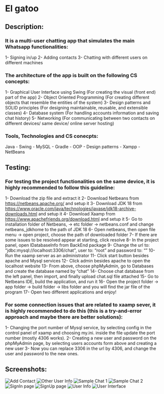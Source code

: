 # El gatoo
## Description:
### It is a multi-user chatting app that simulates the main Whatsapp functionalities:
 1- Signing in/up
 2- Adding contacts
 3- Chatting with different users on different machines
### The architecture of the app is built on the following CS concepts:
 1- Graphical User Interface using Swing (For creating the visual (front end) part of the app)
 2- Object Oriented Programming (For creating different objects that resemble the entities of the system)
 3- Design patterns and SOLID principles (For designing maintainable, reusable, and extensible classes)
 4- Database system (For handling accounts information and saving chat history)
 5- Networking (For communicating between two contacts on different devices/ same device/ online server hosting)
### Tools, Technologies and CS conecpts:
 Java - Swing - MySQL - Gradle - OOP - Design patterns - Xampp - NetBeans
## Testing:
### For testing the project functionalities on the same device, it is highly recommended to follow this guideline:
 1-	Download the zip file and extract it
 2-	Download Netbeans from https://netbeans.apache.org/ and setup it
 3-	Download JDK 18 from https://www.oracle.com/java/technologies/javase/jdk18-archive-downloads.html and setup it
 4-	Download Xaamp from https://www.apachefriends.org/download.html and setup it
 5-	Go to installation folder of Netbeans, -> etc folder -> netbeans.conf and change netbeans_jdkhome to the path of JDK 18
 6-	Open netbeans, then open file menu -> open project, choose the path of downloaded folder
 7-	If there are some issues to be resolved appear at starting, click resolve
 8-	In the project panel, open IDatabaseInfo from BackEnd package
 9-	Change the url to: "jdbc:mysql://localhost:3306/chat",  user to: “root” and password to: “”
 10-	Run the xaamp server as an administrator
 11-	Click start button besides apache and Mysql services
 12-	Click admin besides apache to open the localhost website
 13-	From above, choose phpMyAdmin, go to Databases and create the database named by “chat”
 14-	Choose chat database from the left panel, then import, and finally upload chat.sql file attached 
 15-	Go to Netbeans IDE, build the application, and run it
 16-	Open the project folder -> app folder -> build folder -> libs folder and you will find the jar file of the program
 17-	Open two different applications and enjoy!
### For some connection issues that are related to xaamp sever, it is highly recommended to do this (this is a try-and-error approach and maybe there are better solutions):
 1-	Changing the port number of Mysql service, by selecting config in the control panel of xaamp and choosing my.ini. inside the file update the port number (mostly 4306 works).
 2-	Creating a new user and password on the phpMyAdmin page, by selecting users accounts form above and creating a new user
 3-	Now you can replace 3306 in the url by 4306, and change the user and password to the new ones.
## Screenshots:
![Add Contact](https://user-images.githubusercontent.com/33010011/209451413-3ee3b424-362b-42c1-9e44-2d43457a0ad9.png)
![Other User Info](https://user-images.githubusercontent.com/33010011/209451415-cc8c749d-0b1a-4f10-845c-d7f8db81d663.png)
![Sample Chat 1](https://user-images.githubusercontent.com/33010011/209451421-19e51921-dcc6-4527-a66b-c50704f9fdfe.png)
![Sample Chat 2](https://user-images.githubusercontent.com/33010011/209451427-9d112d1d-fa96-4a10-a8e8-fe98e18f2488.png)
![SignIn page](https://user-images.githubusercontent.com/33010011/209451431-b03c2099-061f-46e8-84ad-f8d52deb2609.png)
![SignUp page](https://user-images.githubusercontent.com/33010011/209451435-6378d512-5567-43e0-9bb7-e6cf97b4a081.png)
![User Info](https://user-images.githubusercontent.com/33010011/209451437-54fac24d-cca9-4f9e-9b75-8773e638742b.png)
![User Interface](https://user-images.githubusercontent.com/33010011/209451443-a34f341d-585f-4829-9716-1536c88be471.png)







